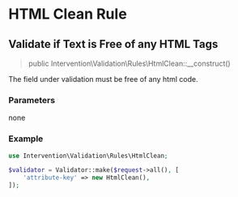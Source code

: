 # HTML Clean Rule
## Validate if Text is Free of any HTML Tags

> public Intervention\Validation\Rules\HtmlClean::__construct()

The field under validation must be free of any html code.

### Parameters

none

### Example

```php
use Intervention\Validation\Rules\HtmlClean;

$validator = Validator::make($request->all(), [
    'attribute-key' => new HtmlClean(),
]);
```


